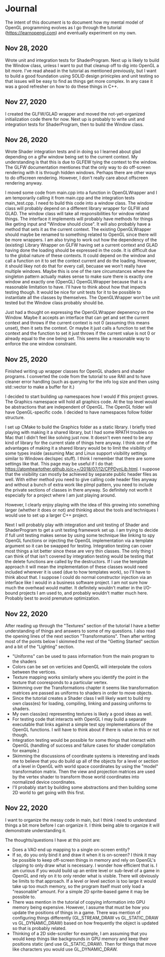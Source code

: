 # Journal
The intent of this document is to document how my mental model of OpenGL programming evolves as I go through the tutorial (https://learnopengl.com) and eventually experiment on my own.

## Nov 28, 2020
Wrote unit and integration tests for ShaderProgram.  Next up is likely to build the Window class, unless I want to put that cleanup off to dig into OpenGL a bit more.  I've read ahead in the tutorial as mentioned previously, but I want to build a good foundation using SOLID design prinicples and unit testing so that issues will be easy to find as things get more complex.  In any case it was a good refresher on how to do these things in C++.

## Nov 27, 2020
I created the GLFW/GLAD wrapper and moved the not-yet-organized initialization code there for now.  Next up is probably to write unit and integration tests for ShaderProgram, then to build the Window class.

## Nov 26, 2020
Wrote Shader integration tests and in doing so I learned about glad depending on a glfw window being set to the current context.  My understanding is that this is due to GLFEW tying the context to the window.  The GLFW documentation mentiones that the only way to do off-screen rendering with it is through hidden windows.  Perhaps there are other ways to do offscreen rendering.  However, I don't really care about offscreen rendering anyway.

I moved some code from main.cpp into a function in OpenGLWrapper and I am temporarily calling it from main.cpp and the integration tests main_test.cpp.  I need to build this code into a window class.  The window class will probably depend on a different library wrapper for GLFW and GLAD.  The window class will take all responsibilities for window related things.  The interface it implements will probably have methods for things like geting input and "Window should close".  It will also probably have a method that sets it as the current context.  The existing OpenGLWrapper should maybe be renamed to something related to OpenGL since there will be more wrappers.  I am also trying to work out how the dependency of the (existing) Library Wrapper on GLFW having set a current context and GLAD having done the loading should be expressed in the code.  It is difficult due to the global nature of these contexts.  It could depend on the window and call a function on it to set the context current and do the loading.  However, it should likey not do that for every call, becuase we won't really have multiple windows.  Maybe this is one of the rare circumstances where the singleton pattern actually makes sense to make sure there is exactly one window and exactly one (OpenGL) OpenGLWrapper because that is a reasonable limitation to have.  I'll have to think about how that impacts testing though.  It would be nice for unit tests for it to be possible to instantiate all the classes by themselves.  The OpenGLWrapper won't be unit tested but the Window class probably should be.

Just had a thought on expressing the OpenGLWrapper depenency on the Window.  Maybe it accepts an interface that can get and set the current context and throws if the current context is not 0 (assuming this means unset), then it sets the context.  Or maybe it just calls a function to set the context and the function to set it just throws if the current value is not 0 or already equal to the one being set.  This seems like a reasonable way to enforce the one window constraint.

## Nov 25, 2020
Finished writing up wrapper classes for OpenGL shaders and shader programs.  I converted the code from the tutorial to use RAII and to have cleaner error handling (such as querying for the info log size and then using std::vector to make a buffer for it.)

I decided to start building up namespaces how I would if this project grows.  The Graphics namespace will hold all graphics code.  At the top level would be abstractions that are independent of OpenGL.  The OpenGL folder will have OpenGL-specific code.  I decided to have namespaces follow folder structure.

I set up CMake to build the Graphics folder as a static library.  I briefly tried playing with making it a shared library, but I had some RPATH troubles on Mac that I didn't feel like solving just now.  It doesn't even need to be any kind of library for the current state of things here anyway.  I think one of the advantages of making it a shared library would be to limit the visibility of some types inside (assuming Mac and Linux support visibility settings similar to Windows declspec stuff).  I think I remember that there are some settings like that.  This page may be useful if I do that:  https://atomheartother.github.io/c++/2018/07/12/CPPDynLib.html.  I suppose that the visibility can mostly be achieved by separate public header files as well.  With either method you need to give calling code header files anyway and without a bunch of extra work like pImpl pattern, you need to include the private sections of classes in there anyway.  So definitely not worth it especially for a project where I am just playing around.

However, I clearly enjoy playing with the idea of this growing into something larger (whether it does or not) and thinking about the tools and techniques I would use to set up a larger C++ project.

Next I will probably play with integration and unit testing of Shader and ShaderProgram to get a unit testing framework set up.  I am trying to decide if full unit testing makes sense by using some technique like linking to spy OpenGL functions or injecting the OpenGL implementation via a template argument so it can be swapped for testing.  Integration testing can cover most things a lot better since these are very thin classes.  The only thing I can think of that isn't covered by integration testing would be testing that the delete functions are called by the destructors.  If I use the template approach it will mean the implementation of these classes would need included wherever it is used (due to how templates work), so I'll have to think about that.  I suppose I could do normal constructor injection via an interface like I would in a business software project.  I am not sure how much the overhead would matter.  It definitely wouldn't matter in the I/O-bound projects I am used to, and probably wouldn't matter much here.  Probably best to avoid premature optimization.

## Nov 22, 2020
After reading up through the "Textures" section of the tutorial I have a better understanding of things and answers to some of my questions.  I also read the opening lines of the next section "Transformations".  Then after writing most of the points below I skimmed the rest of the "Getting Started" section and a bit of the "Lighting" section.
- "Uniforms" can be used to pass information from the main program to the shaders
- Colors can be set on verticies and OpenGL will interpolate the colors between the vertices.
- Texture mapping works similarly where you identify the point in the texture that cooresponds to a particular vertex.
- Skimming over the Transformations chapter it seems like transformation matrices are passed as uniforms to shaders in order to move objects.
- Since the tutorial creates a Shader class I will likely want to build my own class(es) for loading, compiling, linking and passing uniforms to shaders.
- My own class(es) representing textures is likely a good ideas as well.
- For testing code that interacts with OpenGL I may build a separate executable that links against a simple test spy implementations of the OpenGL functions.  I will have to think about if there is value in this or not though.
- Integration testing would be possible for some things that interact with OpenGL (handling of success and failure cases for shader compilation for example.)
- Skimming the discussions of coordinate systems is interesting and leads me to believe that you do build up all of the objects for a level or section of a level in OpenGL with world space coordinates by using the "model" transformation matrix.  Then the view and projection matrices are used by the vertex shader to transform those world coordinates into normalized device coordinates.
- I'll probably start by building some abstractions and then building some 2D world to get going with this first.

## Nov 22, 2020
I want to organize the messy code in main, but I think I need to understand things a bit more before I can organize it.  I think being able to organize it will demonstrate understanding it.

The thoughts/questions I have at this point are:
- Does a VAO end up mapping to a single on-screen entity?
- If so, do you only bind it and draw it when it is on-screen?  I think it may be possible to keep off-screen things in memory and rely on OpenGL's clipping to only draw what is necessary.  I wonder how efficient that is.  I am curious if you would build up an entire level or sub-level of a game in OpenGL and rely on it to only render what is visible.  There will obviously be limits to that approach.  If a level or level section is too large it would take up too much memory, so the program itself must only load a "reasonable" amount.  For a simple 2D sprite-based game it may be possible to.
- There was mention in the tutorial of copying information into GPU memory being expensive.  However, I assume that must be how you update the positions of things in a game.  There was mention of configuring things differently (GL_STREAM_DRAW vs GL_STATIC_DRAW vs GL_DYNAMIC_DRAW) based on how frequently the object is updated so that is probably related.
- Thinking of a 2D side-scroller for example, I am assuming that you would keep things like backgrounds in GPU memory and keep their positions static (and use GL_STATIC_DRAW).  Then for things that move like characters you would use GL_DYNAMIC_DRAW.